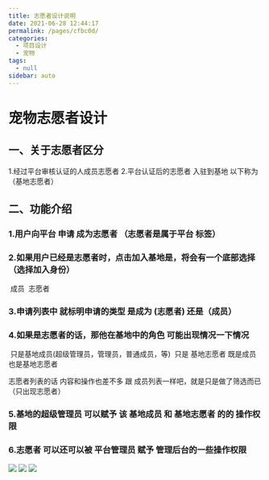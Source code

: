 ```yaml
---
title: 志愿者设计说明
date: 2021-06-28 12:44:17
permalink: /pages/cfbc0d/
categories: 
  - 项目设计
  - 宠物
tags: 
  - null
sidebar: auto
---
```



# 宠物志愿者设计

## 一、关于志愿者区分

   1.经过平台审核认证的人成员志愿者
   2.平台认证后的志愿者 入驻到基地 以下称为（基地志愿者）

## 二、功能介绍

### 1.用户向平台 申请 成为志愿者 （志愿者是属于平台 标签）
### 2.如果用户已经是志愿者时，点击加入基地是，将会有一个底部选择 （选择加入身份） 
​     成员
​     志愿者
### 3.申请列表中 就标明申请的类型 是成为 (志愿者) 还是（成员）
### 4.如果是志愿者的话，那他在基地中的角色 可能出现情况一下情况

​      只是基地成员(超级管理员，管理员，普通成员，等)
​      只是 基地志愿者
​      既是成员 也是基地志愿者

  志愿者列表的话 内容和操作也差不多 跟 成员列表一样吧，就是只是做了筛选而已（只出现志愿者）

### 5.基地的超级管理员 可以赋予 该 基地成员 和 基地志愿者 的的 操作权限  
### 6.志愿者 可以还可以被 平台管理员 赋予 管理后台的一些操作权限 



![](http://img.alicbin.com/msl/20210311150302.png)
![](http://img.alicbin.com/msl/20210311145706.png)
![](http://img.alicbin.com/msl/20210311144805.png)